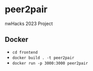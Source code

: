 # peer2pair
nwHacks 2023 Project

## Docker
- `cd frontend`
- `docker build . -t peer2pair`
- `docker run -p 3000:3000 peer2pair`